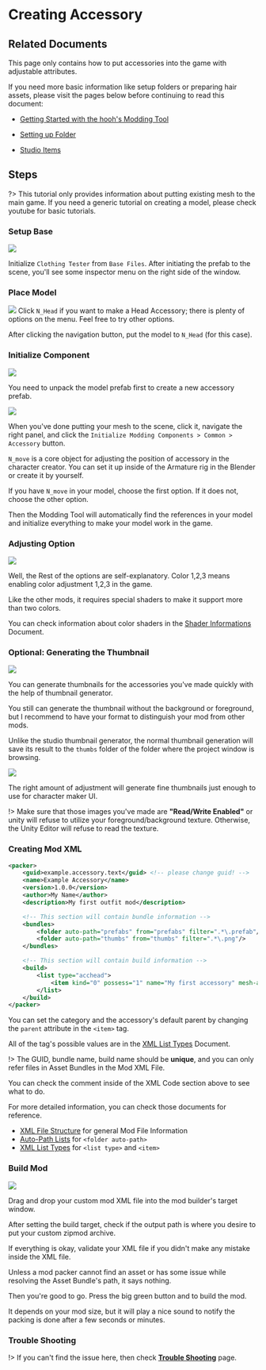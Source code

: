 # Creating Accessory

## Related Documents

This page only contains how to put accessories into the game with adjustable attributes.

If you need more basic information like setup folders or preparing hair assets, please visit the pages below before continuing to read this document:

-   [Getting Started with the hooh's Modding Tool](getting_started.md)

-   [Setting up Folder](tutorials/gearing-up.md)

-   [Studio Items](tutorials/studio-item.md)

## Steps

?> This tutorial only provides information about putting existing mesh to the main game. If you need a generic tutorial on creating a model, please check youtube for basic tutorials.

### Setup Base

![](imgs/acc_00.png)

Initialize `Clothing Tester` from `Base Files`. After initiating the prefab to the scene, you'll see some inspector menu on the right side of the window.

### Place Model

![](imgs/acc_01.png)
Click `N_Head` if you want to make a Head Accessory; there is plenty of options on the menu. Feel free to try other options.

After clicking the navigation button, put the model to `N_Head` (for this case).

### Initialize Component

![](imgs/acc_02.png)

You need to unpack the model prefab first to create a new accessory prefab.

![](imgs/acc_03.png)

When you've done putting your mesh to the scene, click it, navigate the right panel, and click the `Initialize Modding Components > Common > Accessory` button.

`N_move` is a core object for adjusting the position of accessory in the character creator. You can set it up inside of the Armature rig in the Blender or create it by yourself.

If you have `N_move` in your model, choose the first option. If it does not, choose the other option.

Then the Modding Tool will automatically find the references in your model and initialize everything to make your model work in the game.

### Adjusting Option

![](imgs/acc_04.png)

Well, the Rest of the options are self-explanatory. Color 1,2,3 means enabling color adjustment 1,2,3 in the game.

Like the other mods, it requires special shaders to make it support more than two colors.

You can check information about color shaders in the [Shader Informations](technical/shaders.md) Document.

### Optional: Generating the Thumbnail

![](imgs/acc_05.png)

You can generate thumbnails for the accessories you've made quickly with the help of thumbnail generator.

You still can generate the thumbnail without the background or foreground, but I recommend to have your format to distinguish your mod from other mods.

Unlike the studio thumbnail generator, the normal thumbnail generation will save its result to the `thumbs` folder of the folder where the project window is browsing.

![](imgs/thum_00.png)

The right amount of adjustment will generate fine thumbnails just enough to use for character maker UI.

!> Make sure that those images you've made are **"Read/Write Enabled"** or unity will refuse to utilize your foreground/background texture. Otherwise, the Unity Editor will refuse to read the texture.

### Creating Mod XML

```xml
<packer>
    <guid>example.accessory.text</guid> <!-- please change guid! -->
    <name>Example Accessory</name>
    <version>1.0.0</version>
    <author>My Name</author>
    <description>My first outfit mod</description>

    <!-- This section will contain bundle information -->
    <bundles>
        <folder auto-path="prefabs" from="prefabs" filter=".*\.prefab"/>
        <folder auto-path="thumbs" from="thumbs" filter=".*\.png"/>
    </bundles>

    <!-- This section will contain build information -->
    <build>
        <list type="acchead">
            <item kind="0" possess="1" name="My first accessory" mesh-a="accessory_asset_name" parent="N_Head" thumb="thumb_accessory_asset_name"/>
        </list>
    </build>
</packer>
```

You can set the category and the accessory's default parent by changing the `parent` attribute in the `<item>` tag.

All of the tag's possible values are in the [XML List Types](technical/category-list.md) Document.

!> The GUID, bundle name, build name should be **unique**, and you can only refer files in Asset Bundles in the Mod XML File.

You can check the comment inside of the XML Code section above to see what to do.

For more detailed information, you can check those documents for reference.

-   [XML File Structure](technical/xml-file.md) for general Mod File Information
-   [Auto-Path Lists](technical/autopath-list.md) for `<folder auto-path>`
-   [XML List Types](technical/category-list.md) for `<list type>` and `<item>`

### Build Mod

![](imgs/mod_00.png)

Drag and drop your custom mod XML file into the mod builder's target window.

After setting the build target, check if the output path is where you desire to put your custom zipmod archive.

If everything is okay, validate your XML file if you didn't make any mistake inside the XML file.

Unless a mod packer cannot find an asset or has some issue while resolving the Asset Bundle's path, it says nothing.

Then you're good to go. Press the big green button and to build the mod.

It depends on your mod size, but it will play a nice sound to notify the packing is done after a few seconds or minutes.

### Trouble Shooting

!> If you can't find the issue here, then check [**Trouble Shooting**](tutorials/trouble-shooting.md) page.
